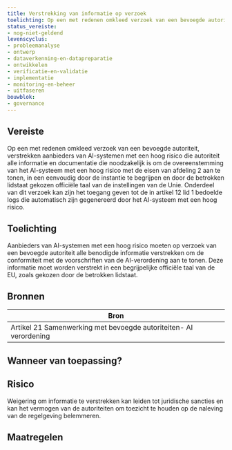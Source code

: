 ```yaml
---
title: Verstrekking van informatie op verzoek 
toelichting: Op een met redenen omkleed verzoek van een bevoegde autoriteit, verstrekken aanbieders van AI-systemen met een hoog risico die autoriteit alle informatie en documentatie die noodzakelijk is om de overeenstemming van het AI-systeem met een hoog risico met de eisen van afdeling 2 aan te tonen, in een eenvoudig door de instantie te begrijpen en door de betrokken lidstaat gekozen officiële taal van de instellingen van de Unie. Onderdeel van dit verzoek kan zijn het toegang geven tot de in artikel 12 lid 1 bedoelde logs die automatisch zijn gegenereerd door het AI-systeem met een hoog risico. 
status_vereiste:
- nog-niet-geldend
levenscyclus:
- probleemanalyse
- ontwerp
- dataverkenning-en-datapreparatie
- ontwikkelen
- verificatie-en-validatie
- implementatie
- monitoring-en-beheer
- uitfaseren
bouwblok:
- governance
---
```


<!-- tags -->
## Vereiste

Op een met redenen omkleed verzoek van een bevoegde autoriteit, verstrekken aanbieders van AI-systemen met een hoog risico die autoriteit alle informatie en documentatie die noodzakelijk is om de overeenstemming van het AI-systeem met een hoog risico met de eisen van afdeling 2 aan te tonen, in een eenvoudig door de instantie te begrijpen en door de betrokken lidstaat gekozen officiële taal van de instellingen van de Unie.
Onderdeel van dit verzoek kan zijn het toegang geven tot de in artikel 12 lid 1 bedoelde logs die automatisch zijn gegenereerd door het AI-systeem met een hoog risico.


## Toelichting

Aanbieders van AI-systemen met een hoog risico moeten op verzoek van een bevoegde autoriteit alle benodigde informatie verstrekken om de conformiteit met de voorschriften van de AI-verordening aan te tonen.
Deze informatie moet worden verstrekt in een begrijpelijke officiële taal van de EU, zoals gekozen door de betrokken lidstaat.

## Bronnen

| Bron                        |
|-----------------------------|
|Artikel 21 Samenwerking met bevoegde autoriteiten- AI verordening|

## Wanneer van toepassing?


## Risico

Weigering om informatie te verstrekken kan leiden tot juridische sancties en kan het vermogen van de autoriteiten om toezicht te houden op de naleving van de regelgeving belemmeren.


## Maatregelen

<!-- list_maatregelen vereiste/verstrekking_van_informatie_op_verzoek -->
